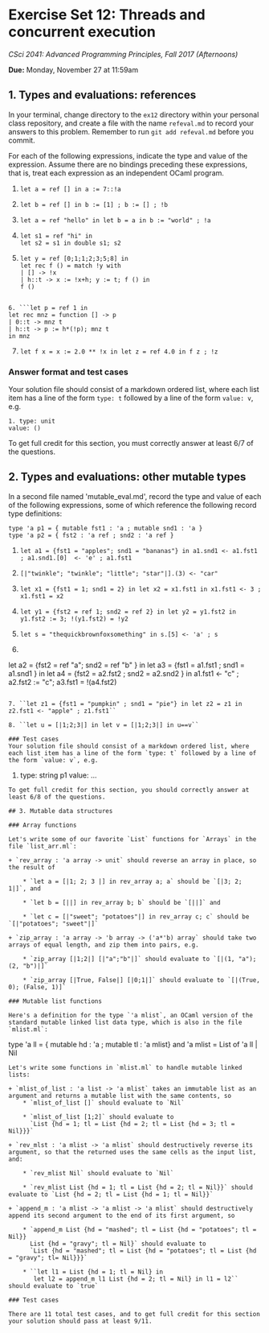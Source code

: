 # Exercise Set 12: Threads and concurrent execution

*CSci 2041: Advanced Programming Principles, Fall 2017 (Afternoons)*

**Due:** Monday, November 27 at 11:59am

## 1.  Types and evaluations: references

In your terminal, change directory to the `ex12` directory within your personal class repository, and create a file with the name `refeval.md` to record your answers to this problem.  Remember to run `git add refeval.md` before you commit.

For each of the following expressions, indicate the type and value of the expression.  Assume there are no bindings preceding these expressions, that is, treat each expression as an independent OCaml program.  

1. ``let a = ref [] in a := 7::!a``

2. ``let b = ref [] in b := [1] ; b := [] ; !b``

3. ``let a = ref "hello" in let b = a in b := "world" ; !a``

4. ```let double s = s := (!s)^(!s) in
   let s1 = ref "hi" in
   let s2 = s1 in double s1; s2
   ```

5. ```let x = ref 0 in
   let y = ref [0;1;1;2;3;5;8] in
   let rec f () = match !y with
   | [] -> !x
   | h::t -> x := !x+h; y := t; f () in
   f ()
```

6. ```let p = ref 1 in
let rec mnz = function [] -> p
| 0::t -> mnz t
| h::t -> p := h*(!p); mnz t
in mnz
```

7. ``let f x = x := 2.0 ** !x in let z = ref 4.0 in f z ; !z``

### Answer format and test cases
Your solution file should consist of a markdown ordered list, where each list item has a line of the form `type: t` followed by a line of the form `value: v`, e.g.
```
1. type: unit
value: ()
```
To get full credit for this section, you must correctly answer at least 6/7 of the questions.

## 2.  Types and evaluations: other mutable types

In a second file named 'mutable_eval.md', record the type and value of each of the following expressions, some of which reference the following record type definitions:
```
type 'a p1 = { mutable fst1 : 'a ; mutable snd1 : 'a }
type 'a p2 = { fst2 : 'a ref ; snd2 : 'a ref }
```

1. ``let a1 = {fst1 = "apples"; snd1 = "bananas"} in a1.snd1 <- a1.fst1 ; a1.snd1.[0]  <- 'e' ; a1.fst1``

2. ``[|"twinkle"; "twinkle"; "little"; "star"|].(3) <- "car"``

3. ``let x1 = {fst1 = 1; snd1 = 2} in let x2 = x1.fst1 in x1.fst1 <- 3 ; x1.fst1 = x2``

4. ``let y1 = {fst2 = ref 1; snd2 = ref 2} in let y2 = y1.fst2 in y1.fst2 := 3; !(y1.fst2) = !y2``

5. ``let s = "thequickbrownfoxsomething" in s.[5] <- 'a' ; s``

6. ```let a1 = {fst1 = "a"; snd1 = "b"} in
let a2 = {fst2 = ref "a"; snd2 = ref "b" } in
let a3 = {fst1 = a1.fst1 ; snd1 = a1.snd1 } in
let a4 = {fst2 = a2.fst2 ; snd2 = a2.snd2 } in a1.fst1 <- "c" ; a2.fst2 := "c"; a3.fst1 = !(a4.fst2)
```

7. ``let z1 = {fst1 = "pumpkin" ; snd1 = "pie"} in let z2 = z1 in z2.fst1 <- "apple" ; z1.fst1``

8. ``let u = [|1;2;3|] in let v = [|1;2;3|] in u==v``

### Test cases
Your solution file should consist of a markdown ordered list, where each list item has a line of the form `type: t` followed by a line of the form `value: v`, e.g.
```
1. type: string p1
value: ...
```
To get full credit for this section, you should correctly answer at least 6/8 of the questions.

## 3. Mutable data structures

### Array functions

Let's write some of our favorite `List` functions for `Arrays` in the file `list_arr.ml`:

+ `rev_array : 'a array -> unit` should reverse an array in place, so the result of

    * `let a = [|1; 2; 3 |] in rev_array a; a` should be `[|3; 2; 1|]`, and

    * `let b = [||] in rev_array b; b` should be `[||]` and

    * `let c = [|"sweet"; "potatoes"|] in rev_array c; c` should be `[|"potatoes"; "sweet"|]`

+ `zip_array : 'a array -> 'b array -> ('a*'b) array` should take two arrays of equal length, and zip them into pairs, e.g.

    * `zip_array [|1;2|] [|"a";"b"|]` should evaluate to `[|(1, "a"); (2, "b")|]`

    * `zip_array [|True, False|] [|0;1|]` should evaluate to `[|(True, 0); (False, 1)]`

### Mutable list functions

Here's a definition for the type `'a mlist`, an OCaml version of the standard mutable linked list data type, which is also in the file `mlist.ml`:
```
type 'a ll = { mutable hd : 'a ; mutable tl : 'a mlist}
 and 'a mlist = List of 'a ll | Nil
```
Let's write some functions in `mlist.ml` to handle mutable linked lists:

+ `mlist_of_list : 'a list -> 'a mlist` takes an immutable list as an argument and returns a mutable list with the same contents, so
    * `mlist_of_list []` should evaluate to `Nil`

    * `mlist_of_list [1;2]` should evaluate to
      `List {hd = 1; tl = List {hd = 2; tl = List {hd = 3; tl = Nil}}}`

+ `rev_mlst : 'a mlist -> 'a mlist` should destructively reverse its argument, so that the returned uses the same cells as the input list, and:

    * `rev_mlist Nil` should evaluate to `Nil`

    * `rev_mlist List {hd = 1; tl = List {hd = 2; tl = Nil}}` should evaluate to `List {hd = 2; tl = List {hd = 1; tl = Nil}}`

+ `append_m : 'a mlist -> 'a mlist -> 'a mlist` should destructively append its second argument to the end of its first argument, so

    * `append_m List {hd = "mashed"; tl = List {hd = "potatoes"; tl = Nil}}
      List {hd = "gravy"; tl = Nil}` should evaluate to
      `List {hd = "mashed"; tl = List {hd = "potatoes"; tl = List {hd = "gravy"; tl= Nil}}}`

    * ``let l1 = List {hd = 1; tl = Nil} in
       let l2 = append_m l1 List {hd = 2; tl = Nil} in l1 = l2`` should evaluate to `true`

### Test cases

There are 11 total test cases, and to get full credit for this section your solution should pass at least 9/11.

